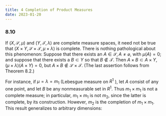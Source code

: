 ```yaml
---
title: 4 Completion of Product Measures
date: 2023-01-20
---
```


### 8.10 

If $(X, \mathscr{S}, \mu)$ and $(Y, \mathscr{T}, \lambda)$ are complete measure spaces, it need not be true that $(X \times Y, \mathscr{S} \times \mathscr{T}, \mu \times \lambda)$ is complete. There is nothing pathological about this phenomenon: Suppose that there exists an $A \in \mathscr{S}, A \neq \varnothing$, with $\mu(A)=0$; and suppose that there exists a $B \subset Y$ so that $B \notin \mathscr{T}$. Then $A \times B \subset A \times Y$, $(\mu \times \lambda)(A \times Y)=0$, but $A \times B \notin \mathscr{S} \times \mathscr{T}$. (The last assertion follows from Theorem 8.2.)

For instance, if $\mu=\lambda=m_1$ (Lebesgue measure on $R^1$ ), let $A$ consist of any one point, and let $B$ be any nonmeasurable set in $R^1$. Thus $m_1 \times m_1$ is not a complete measure; in particular, $m_1 \times m_1$ is not $m_2$, since the latter is complete, by its construction. However, $m_2$ is the completion of $m_1 \times m_1$. This result generalizes to arbitrary dimensions:
